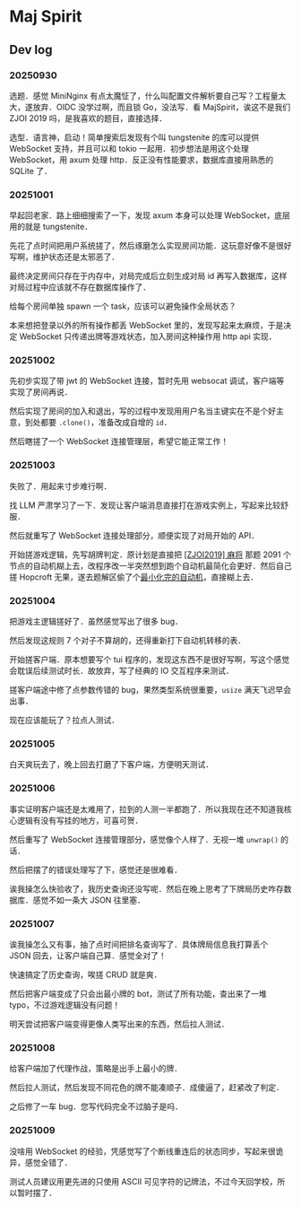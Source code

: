 # Maj Spirit

## Dev log

### 20250930

选题．感觉 MiniNginx 有点太魔怔了，什么叫配置文件解析要自己写？工程量太大，遂放弃．OIDC 没学过啊，而且锁 Go，没法写．看 MajSpirit，诶这不是我们 ZJOI 2019 吗，是我喜欢的题目，直接选择．

选型．语言神，启动！简单搜索后发现有个叫 tungstenite 的库可以提供 WebSocket 支持，并且可以和 tokio 一起用．初步想法是用这个处理 WebSocket，用 axum 处理 http．反正没有性能要求，数据库直接用熟悉的 SQLite 了．

### 20251001

早起回老家．路上细细搜索了一下，发现 axum 本身可以处理 WebSocket，底层用的就是 tungstenite．

先花了点时间把用户系统搓了，然后琢磨怎么实现房间功能．这玩意好像不是很好写啊，维护状态还是太邪恶了．

最终决定房间只存在于内存中，对局完成后立刻生成对局 id 再写入数据库，这样对局过程中应该就不存在数据库操作了．

给每个房间单独 spawn 一个 task，应该可以避免操作全局状态？

本来想把登录以外的所有操作都丢 WebSocket 里的，发现写起来太麻烦，于是决定 WebSocket 只传递出牌等游戏状态，加入房间这种操作用 http api 实现．

### 20251002

先初步实现了带 jwt 的 WebSocket 连接，暂时先用 websocat 调试，客户端等实现了房间再说．

然后实现了房间的加入和退出，写的过程中发现用用户名当主键实在不是个好主意，到处都要 `.clone()`，准备改成自增的 `id`．

然后瞎搓了一个 WebSocket 连接管理层，希望它能正常工作！

### 20251003

失败了．用起来寸步难行啊．

找 LLM 严肃学习了一下．发现让客户端消息直接打在游戏实例上，写起来比较舒服．

然后就重写了 WebSocket 连接处理部分，顺便实现了对局开始的 API．

开始搓游戏逻辑，先写胡牌判定．原计划是直接把 [\[ZJOI2019\] 麻将](https://www.luogu.com.cn/problem/P5279) 那题 2091 个节点的自动机糊上去，改程序改一半突然想到跑个自动机最简化会更好．然后自己搓 Hopcroft 无果，遂去题解区偷了个[最小化完的自动机](https://www.luogu.com.cn/article/qfnybrcq)，直接糊上去．

### 20251004

把游戏主逻辑搓好了．虽然感觉写出了很多 bug．

然后发现这规则 7 个对子不算胡的，还得重新打下自动机转移的表．

开始搓客户端．原本想要写个 tui 程序的，发现这东西不是很好写啊，写这个感觉会耽误后续测试时长．故放弃，写了经典的 IO 交互程序来测试．

搓客户端途中修了点参数传错的 bug，果然类型系统很重要，`usize` 满天飞迟早会出事．

现在应该能玩了？拉点人测试．

### 20251005

白天爽玩去了，晚上回去打磨了下客户端，方便明天测试．

### 20251006

事实证明客户端还是太难用了，拉到的人测一半都跑了．所以我现在还不知道我核心逻辑有没有写挂的地方，可喜可贺．

然后重写了 WebSocket 连接管理部分，感觉像个人样了．无视一堆 `unwrap()` 的话．

然后把摆了的错误处理写了下，感觉还是很难看．

诶我操怎么快验收了，我历史查询还没写呢．然后在晚上思考了下牌局历史咋存数据库．感觉不如一条大 JSON 往里塞．

### 20251007

诶我操怎么又有事，抽了点时间把排名查询写了．具体牌局信息我打算丢个 JSON 回去，让客户端自己算．感觉全对了！

快速搞定了历史查询，唉搓 CRUD 就是爽．

然后把客户端变成了只会出最小牌的 bot，测试了所有功能，查出来了一堆 typo，不过游戏逻辑没有问题！

明天尝试把客户端变得更像人类写出来的东西，然后拉人测试．

### 20251008

给客户端加了代理作战，策略是出手上最小的牌．

然后拉人测试，然后发现不同花色的牌不能凑顺子．成傻逼了，赶紧改了判定．

之后修了一车 bug．您写代码完全不过脑子是吗．

### 20251009

没啥用 WebSocket 的经验，凭感觉写了个断线重连后的状态同步，写起来很诡异，感觉全错了．

测试人员建议用更先进的只使用 ASCII 可见字符的记牌法，不过今天回学校，所以暂时摆了．
